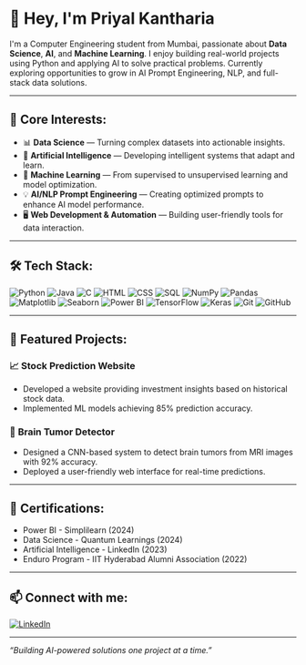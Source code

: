 # 👋 Hey, I'm Priyal Kantharia

I'm a Computer Engineering student from Mumbai, passionate about **Data Science**, **AI**, and **Machine Learning**. I enjoy building real-world projects using Python and applying AI to solve practical problems. Currently exploring opportunities to grow in AI Prompt Engineering, NLP, and full-stack data solutions.

---

## 🚀 Core Interests:

- 📊 **Data Science** — Turning complex datasets into actionable insights.
- 🤖 **Artificial Intelligence** — Developing intelligent systems that adapt and learn.
- 🧠 **Machine Learning** — From supervised to unsupervised learning and model optimization.
- 💡 **AI/NLP Prompt Engineering** — Creating optimized prompts to enhance AI model performance.
- 🖥️ **Web Development & Automation** — Building user-friendly tools for data interaction.

---

## 🛠️ Tech Stack:

![Python](https://img.shields.io/badge/Python-3776AB?style=for-the-badge&logo=python&logoColor=white)
![Java](https://img.shields.io/badge/Java-007396?style=for-the-badge&logo=java&logoColor=white)
![C](https://img.shields.io/badge/C-00599C?style=for-the-badge&logo=c&logoColor=white)
![HTML](https://img.shields.io/badge/HTML5-E34F26?style=for-the-badge&logo=html5&logoColor=white)
![CSS](https://img.shields.io/badge/CSS3-1572B6?style=for-the-badge&logo=css3&logoColor=white)
![SQL](https://img.shields.io/badge/SQL-4479A1?style=for-the-badge&logo=postgresql&logoColor=white)
![NumPy](https://img.shields.io/badge/Numpy-013243?style=for-the-badge&logo=numpy&logoColor=white)
![Pandas](https://img.shields.io/badge/Pandas-150458?style=for-the-badge&logo=pandas&logoColor=white)
![Matplotlib](https://img.shields.io/badge/Matplotlib-11557C?style=for-the-badge&logo=matplotlib&logoColor=white)
![Seaborn](https://img.shields.io/badge/Seaborn-005F73?style=for-the-badge&logoColor=white)
![Power BI](https://img.shields.io/badge/PowerBI-F2C811?style=for-the-badge&logo=powerbi&logoColor=black)
![TensorFlow](https://img.shields.io/badge/TensorFlow-FF6F00?style=for-the-badge&logo=tensorflow&logoColor=white)
![Keras](https://img.shields.io/badge/Keras-D00000?style=for-the-badge&logo=keras&logoColor=white)
![Git](https://img.shields.io/badge/Git-F05032?style=for-the-badge&logo=git&logoColor=white)
![GitHub](https://img.shields.io/badge/GitHub-181717?style=for-the-badge&logo=github&logoColor=white)

---

## 🌟 Featured Projects:

### 📈 **Stock Prediction Website**
- Developed a website providing investment insights based on historical stock data.
- Implemented ML models achieving 85% prediction accuracy.

### 🧠 **Brain Tumor Detector**
- Designed a CNN-based system to detect brain tumors from MRI images with 92% accuracy.
- Deployed a user-friendly web interface for real-time predictions.

---

## 📄 Certifications:
- Power BI - Simplilearn (2024)  
- Data Science - Quantum Learnings (2024)  
- Artificial Intelligence - LinkedIn (2023)  
- Enduro Program - IIT Hyderabad Alumni Association (2022)  

---

## 📫 Connect with me:

[![LinkedIn](https://img.shields.io/badge/LinkedIn-blue?style=for-the-badge&logo=linkedin&logoColor=white)](https://www.linkedin.com/in/priyalkantharia)

---

*“Building AI-powered solutions one project at a time.”*


